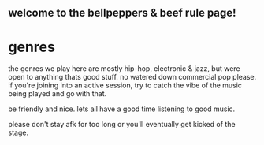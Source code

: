 ## welcome to the bellpeppers & beef rule page!

# genres
the genres we play here are mostly hip-hop, electronic & jazz, but were open to anything thats good stuff. no watered down commercial pop please.
if you're joining into an active session, try to catch the vibe of the music being played and go with that.

be friendly and nice. lets all have a good time listening to good music.

please don't stay afk for too long or you'll eventually get kicked of the stage.
